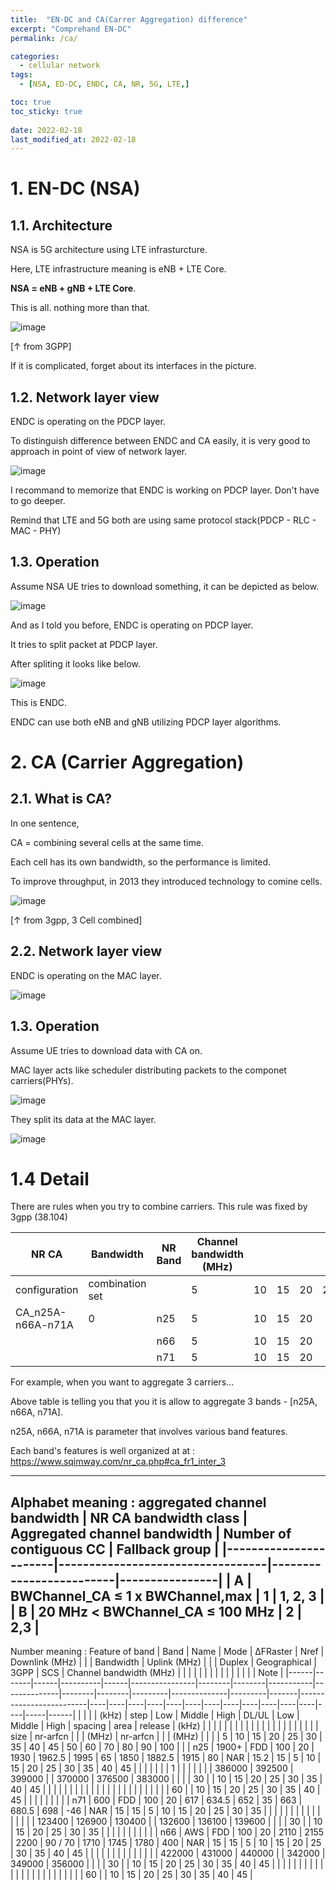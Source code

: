 ```yaml
---
title:  "EN-DC and CA(Carrer Aggregation) difference"
excerpt: "Comprehand EN-DC"
permalink: /ca/

categories:
  - cellular network
tags:
  - [NSA, ED-DC, ENDC, CA, NR, 5G, LTE,]

toc: true
toc_sticky: true
 
date: 2022-02-18
last_modified_at: 2022-02-18
---
```


# 1. EN-DC (NSA)

## 1.1. Architecture

NSA is 5G architecture using LTE infrasturcture.

Here, LTE infrastructure meaning is eNB + LTE Core.

**NSA = eNB + gNB + LTE Core**. 

This is all. nothing more than that.


![image](https://user-images.githubusercontent.com/18244590/219874172-e295a979-5b1c-4fbf-9585-825ae19c9f40.png)

[&uarr; from 3GPP]

If it is complicated, forget about its interfaces in the picture.

## 1.2. Network layer view

ENDC is operating on the PDCP layer.

To distinguish difference between ENDC and CA easily, it is very good to approach in point of view of network layer.

![image](https://user-images.githubusercontent.com/18244590/219877773-84a0da09-1a3e-47a5-80b1-4642f2f3e900.png)

I recommand to memorize that ENDC is working on PDCP layer. Don't have to go deeper.

Remind that LTE and 5G both are using same protocol stack(PDCP - RLC - MAC - PHY)

## 1.3. Operation

Assume NSA UE tries to download something, it can be depicted as below.

![image](https://user-images.githubusercontent.com/18244590/219875421-456fba8c-caf9-4145-ba48-32301c1be8d3.png)

And as I told you before, ENDC is operating on PDCP layer.

It tries to split packet at PDCP layer.

After spliting it looks like below.

![image](https://user-images.githubusercontent.com/18244590/219875823-81384a65-31d7-425b-9896-ad12101a8bc4.png)

This is ENDC.

ENDC can use both eNB and gNB utilizing PDCP layer algorithms.

# 2. CA (Carrier Aggregation)

## 2.1. What is CA?

In one sentence,

CA = combining several cells at the same time.

Each cell has its own bandwidth, so the performance is limited.

To improve throughput, in 2013 they introduced technology to comine cells.

![image](https://user-images.githubusercontent.com/18244590/219876879-8fc458ba-c2bc-49c8-bf8a-09e8e54fdbc5.png)

[&uarr; from 3gpp, 3 Cell combined]

## 2.2. Network layer view

ENDC is operating on the MAC layer.

![image](https://user-images.githubusercontent.com/18244590/219877793-aa66fca2-0694-4fac-a65e-5f299b891c73.png)

## 1.3. Operation

Assume UE tries to download data with CA on.

MAC layer acts like scheduler distributing packets to the componet carriers(PHYs).

![image](https://user-images.githubusercontent.com/18244590/219877087-64e03bc7-a667-45a8-aee4-3db69addf5e5.png)

They split its data at the MAC layer.

![image](https://user-images.githubusercontent.com/18244590/219877139-75839e2c-8e7d-460e-b2a7-ddee0d9ead77.png)

# 1.4 Detail

There are rules when you try to combine carriers. This rule was fixed by 3gpp (38.104)

| NR CA             | Bandwidth       | NR Band | Channel bandwidth (MHz) |    |    |    |    |    |    |    |    |    |    |    |    |    |     |
|-------------------|-----------------|---------|-------------------------|----|----|----|----|----|----|----|----|----|----|----|----|----|-----|
| configuration     | combination set |         | 5                       | 10 | 15 | 20 | 25 | 30 | 35 | 40 | 45 | 50 | 60 | 70 | 80 | 90 | 100 |
| CA_n25A-n66A-n71A | 0               | n25     | 5                       | 10 | 15 | 20 |    |    |    |    |    |    |    |    |    |    |     |
|                   |                 | n66     | 5                       | 10 | 15 | 20 |    |    |    | 40 |    |    |    |    |    |    |     |
|                   |                 | n71     | 5                       | 10 | 15 | 20 |

For example, when you want to aggregate 3 carriers...

Above table is telling you that you it is allow to aggregate 3 bands - [n25A, n66A, n71A].

n25A, n66A, n71A is parameter that involves various band features.

Each band's features is well organized at at : https://www.sqimway.com/nr_ca.php#ca_fr1_inter_3

---

Alphabet meaning : aggregated channel bandwidth
| NR CA bandwidth class | Aggregated channel bandwidth     | Number of contiguous CC | Fallback group |
|-----------------------|----------------------------------|-------------------------|----------------|
| A                     | BWChannel_CA ≤ 1 x BWChannel,max | 1                       | 1, 2, 3        |
| B                     | 20 MHz < BWChannel_CA ≤ 100 MHz  | 2                       | 2,3            |
---
Number meaning : Feature of band
| Band | Name  | Mode | ΔFRaster | Nref | Downlink (MHz) |        |        | Bandwidth | Uplink (MHz) |        |        | Duplex  | Geographical | 3GPP    | SCS   | Channel bandwidth (MHz) |    |    |    |    |    |    |    |    |    |    |    |    |    |     | Note |
|------|-------|------|----------|------|----------------|--------|--------|-----------|--------------|--------|--------|---------|--------------|---------|-------|-------------------------|----|----|----|----|----|----|----|----|----|----|----|----|----|-----|------|
|      |       |      | (kHz)    | step | Low            | Middle | High   | DL/UL     | Low          | Middle | High   | spacing | area         | release | (kHz) |                         |    |    |    |    |    |    |    |    |    |    |    |    |    |     |      |
|      |       |      |          | size | nr-arfcn       |        |        | (MHz)     | nr-arfcn     |        |        | (MHz)   |              |         |       | 5                       | 10 | 15 | 20 | 25 | 30 | 35 | 40 | 45 | 50 | 60 | 70 | 80 | 90 | 100 |      |
| n25  | 1900+ | FDD  | 100      | 20   | 1930           | 1962.5 | 1995   | 65        | 1850         | 1882.5 | 1915   | 80      | NAR          | 15.2    | 15    | 5                       | 10 | 15 | 20 | 25 | 30 | 35 | 40 | 45 |    |    |    |    |    |     | 1    |
|      |       |      |          |      | 386000         | 392500 | 399000 |           | 370000       | 376500 | 383000 |         |              |         | 30    |                         | 10 | 15 | 20 | 25 | 30 | 35 | 40 | 45 |    |    |    |    |    |     |      |
|      |       |      |          |      |                |        |        |           |              |        |        |         |              |         | 60    |                         | 10 | 15 | 20 | 25 | 30 | 35 | 40 | 45 |    |    |    |    |    |     |      |
| n71  | 600   | FDD  | 100      | 20   | 617            | 634.5  | 652    | 35        | 663          | 680.5  | 698    | -46     | NAR          | 15      | 15    | 5                       | 10 | 15 | 20 | 25 | 30 | 35 |    |    |    |    |    |    |    |     |      |
|      |       |      |          |      | 123400         | 126900 | 130400 |           | 132600       | 136100 | 139600 |         |              |         | 30    |                         | 10 | 15 | 20 | 25 | 30 | 35 |    |    |    |    |    |    |    |     |      |
| n66  | AWS   | FDD  | 100      | 20   | 2110           | 2155   | 2200   | 90 / 70   | 1710         | 1745   | 1780   | 400     | NAR          | 15      | 15    | 5                       | 10 | 15 | 20 | 25 | 30 | 35 | 40 | 45 |    |    |    |    |    |     |      |
|      |       |      |          |      | 422000         | 431000 | 440000 |           | 342000       | 349000 | 356000 |         |              |         | 30    |                         | 10 | 15 | 20 | 25 | 30 | 35 | 40 | 45 |    |    |    |    |    |     |      |
|      |       |      |          |      |                |        |        |           |              |        |        |         |              |         | 60    |                         | 10 | 15 | 20 | 25 | 30 | 35 | 40 | 45 |